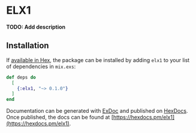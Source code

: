 # ELX1

**TODO: Add description**

## Installation

If [available in Hex](https://hex.pm/docs/publish), the package can be installed
by adding `elx1` to your list of dependencies in `mix.exs`:

```elixir
def deps do
  [
    {:elx1, "~> 0.1.0"}
  ]
end
```

Documentation can be generated with [ExDoc](https://github.com/elixir-lang/ex_doc)
and published on [HexDocs](https://hexdocs.pm). Once published, the docs can
be found at [https://hexdocs.pm/elx1](https://hexdocs.pm/elx1).

